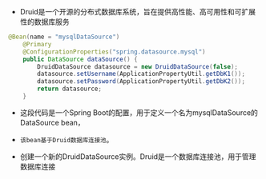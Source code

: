 * Druid是一个开源的分布式数据库系统，旨在提供高性能、高可用性和可扩展性的数据库服务
```java
@Bean(name = "mysqlDataSource")
    @Primary
    @ConfigurationProperties("spring.datasource.mysql")
    public DataSource dataSource() {
        DruidDataSource datasource = new DruidDataSource(false);
        datasource.setUsername(ApplicationPropertyUtil.getDbK1());
        datasource.setPassword(ApplicationPropertyUtil.getDbK2());
        return datasource;
    }
```
* 这段代码是一个Spring Boot的配置，用于定义一个名为mysqlDataSource的DataSource bean，
* `该bean基于Druid数据库连接池`。

* 创建一个新的DruidDataSource实例。Druid是一个数据库连接池，用于管理数据库连接
